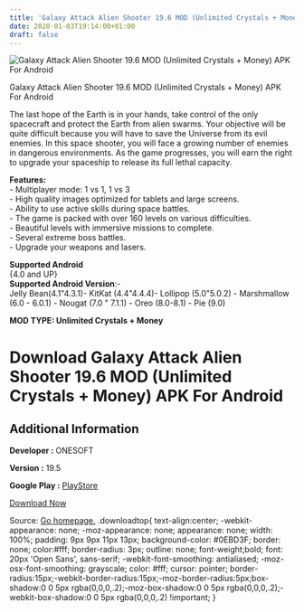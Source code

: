```yaml
---
title: 'Galaxy Attack Alien Shooter 19.6 MOD (Unlimited Crystals + Money) APK For Android'
date: 2020-01-03T19:14:00+01:00
draft: false
---
```


![Galaxy Attack Alien Shooter 19.6 MOD (Unlimited Crystals + Money) APK For Android](https://i1.wp.com/apkhome.net/wp-content/uploads/2020/01/Galaxy-Attack-Alien-Shooter-19.6-MOD-Unlimited-Crystals-Money.png "Galaxy Attack Alien Shooter 19.6 MOD (Unlimited Crystals + Money) APK For Android")

  

Galaxy Attack Alien Shooter 19.6 MOD (Unlimited Crystals + Money) APK For Android

The last hope of the Earth is in your hands, take control of the only spacecraft and protect the Earth from alien swarms. Your objective will be quite difficult because you will have to save the Universe from its evil enemies. In this space shooter, you will face a growing number of enemies in dangerous environments. As the game progresses, you will earn the right to upgrade your spaceship to release its full lethal capacity.

**Features:**  
\- Multiplayer mode: 1 vs 1, 1 vs 3  
\- High quality images optimized for tablets and large screens.  
\- Ability to use active skills during space battles.  
\- The game is packed with over 160 levels on various difficulties.  
\- Beautiful levels with immersive missions to complete.  
\- Several extreme boss battles.  
\- Upgrade your weapons and lasers.

**Supported Android**  
{4.0 and UP}  
**Supported Android Version**:-  
Jelly Bean(4.1"4.3.1)- KitKat (4.4"4.4.4)- Lollipop (5.0"5.0.2) - Marshmallow (6.0 - 6.0.1) - Nougat (7.0 " 7.1.1) - Oreo (8.0-8.1) - Pie (9.0)

**MOD TYPE: Unlimited Crystals + Money**

Download Galaxy Attack Alien Shooter 19.6 MOD (Unlimited Crystals + Money) APK For Android
==========================================================================================

Additional Information
----------------------

**Developer :** ONESOFT

**Version :** 19.5

**Google Play :** [PlayStore](https://play.google.com/store/apps/details?id=com.alien.shooter.galaxy.attack)

  

[Download Now](https://store4app.co/post/galaxy-attack-alien-shooter-19-6-mod-unlimited-crystals-money-apk-for-android_1578075172)

  
Source: [Go homepage.](https://store4app.co/post/galaxy-attack-alien-shooter-19-6-mod-unlimited-crystals-money-apk-for-android_1578075172) .downloadtop{ text-align:center; -webkit-appearance: none; -moz-appearance: none; appearance: none; width: 100%; padding: 9px 9px 11px 13px; background-color: #0EBD3F; border: none; color:#fff; border-radius: 3px; outline: none; font-weight;bold; font: 20px 'Open Sans', sans-serif; -webkit-font-smoothing: antialiased; -moz-osx-font-smoothing: grayscale; color: #fff; cursor: pointer; border-radius:15px;-webkit-border-radius:15px;-moz-border-radius:5px;box-shadow:0 0 5px rgba(0,0,0,.2);-moz-box-shadow:0 0 5px rgba(0,0,0,.2);-webkit-box-shadow:0 0 5px rgba(0,0,0,.2) !important; }